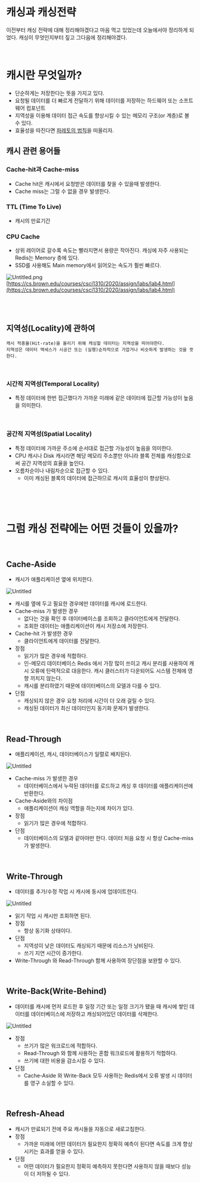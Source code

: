 # 캐싱과 캐싱전략

이전부터 캐싱 전략에 대해 정리해야겠다고 마음 먹고 있었는데 오늘에서야 정리하게 되었다.  캐싱이 무엇인지부터 짚고 그다음에 정리해야겠다.

<br>

# 캐시란 무엇일까?

- 단순하게는 저장한다는 뜻을 가지고 있다.
- 요청될 데이터를 더 빠르게 전달하기 위해 데이터를 저장하는 하드웨어 또는 소프트웨어 컴포넌트
- 지역성을 이용해 데이터 접근 속도를 향상시킬 수 있는 메모리 구조(or 계층)로 볼 수 있다.
- 효율성을 따진다면 [파레토의 법칙](https://en.wikipedia.org/wiki/Pareto_principle)을 떠올리자.

## 캐시 관련 용어들

### Cache-hit과 Cache-miss

- Cache hit은 캐시에서 요청받은 데이터를 찾을 수 있을때 발생한다.
- Cache miss는 그럴 수 없을 경우 발생한다.

### TTL (Time To Live)

- 캐시의 만료기간

### CPU Cache

- 상위 레이어로 갈수록 속도는 빨라지면서 용량은 작아진다.  캐싱에 자주 사용되는 Redis는 Memory 층에 있다.
- SSD를 사용해도 Main memory에서 읽어오는 속도가 훨씬 빠르다.

![Untitled.png](./assets/Untitled.png)
[https://cs.brown.edu/courses/csci1310/2020/assign/labs/lab4.html](https://cs.brown.edu/courses/csci1310/2020/assign/labs/lab4.html)

<br><br>

## 지역성(Locality)에 관하여

```
캐시 적중율(Hit-rate)을 올리기 위해 캐싱할 데이터는 지역성을 띄어야한다.
지역성은 데이터 액세스가 시공간 또는 (실행)순차적으로 가깝거나 비슷하게 발생하는 것을 뜻한다.
```

<br>

### 시간적 지역성(Temporal Locality)

- 특정 데이터에 한번 접근했다가 가까운 미래에 같은 데이터에 접근할 가능성이 높음을 의미한다.

<br>

### 공간적 지역성(Spatial Locality)

- 특정 데이터에 가까운 주소에 순서대로 접근할 가능성이 높음을 의미한다.
- CPU 캐시나 Disk 캐시라면 해당 메모리 주소뿐만 아니라 블록 전체를 캐싱함으로써 공간 지역성의 효율을 높인다.
- 오름차순이나 내림차순으로 접근할 수 있다.
  - 이미 캐싱된 블록의 데이터에 접근하므로 캐시의 효율성이 향상된다.

<br><br><br>

# **그럼 캐싱 전략에는 어떤 것들이 있을까?**

<br>

## Cache-Aside

- 캐시가 애플리케이션 옆에 위치한다.

![Untitled](./assets/Untitled_1.png)

- 캐시를 옆에 두고 필요한 경우에만 데이터를 캐시에 로드한다.
- Cache-miss 가 발생한 경우
  - 없다는 것을 확인 후 데이터베이스를 조회하고 클라이언트에게 전달한다.
  - 조회한 데이터는 애플리케이션이 캐시 저장소에 저장한다.
- Cache-hit 가 발생한 경우
  - 클라이언트에게 데이터를 전달한다.
- 장점
  - 읽기가 많은 경우에 적합하다.
  - 인-메모리 데이터베이스 Redis 에서 가장 많이 쓰이고 캐시 분리를 사용하여 캐시 오류에 탄력적으로 대응한다.  캐시 클러스터가 다운되어도 시스템 전체에 영향 끼치지 않는다.
  - 캐시를 분리하였기 때문에 데이터베이스의 모델과 다를 수 있다.
- 단점
  - 캐싱되지 않은 경우 요청 처리에 시간이 더 오래 걸릴 수 있다.
  - 캐싱된 데이터가 최신 데이터인지 동기화 문제가 발생한다.

<br>

## Read-Through

- 애플리케이션, 캐시, 데이터베이스가 일렬로 배치된다.

![Untitled](./assets/Untitled%202.png)

- Cache-miss 가 발생한 경우
  - 데이터베이스에서 누락된 데이터를 로드하고 캐싱 후 데이터를 애플리케이션에 반환한다.
- Cache-Aside와의 차이점
  - 애플리케이션이 캐싱 역할을 하는지에 차이가 있다.
- 장점
  - 읽기가 많은 경우에 적합하다.
- 단점
  - 데이터베이스의 모델과 같아야만 한다. 데이터 처음 요청 시 항상 Cache-miss 가 발생한다.

<br>

## Write-Through

- 데이터를 추가/수정 작업 시 캐시에 동시에 업데이트한다.

![Untitled](./assets/Untitled%203.png)

- 읽기 작업 시 캐시만 조회하면 된다.
- 장점
  - 항상 동기화 상태이다.
- 단점
  - 지역성이 낮은 데이터도 캐싱되기 때문에 리소스가 낭비된다.
  - 쓰기 지연 시간이 증가한다.
- Write-Through 와 Read-Through 함께 사용하여 장단점을 보완할 수 있다.

<br>

## Write-Back(Write-Behind)

- 데이터를 캐시에 먼저 로드한 후 일정 기간 또는 일정 크기가 됐을 때 캐시에 쌓인 데이터를 데이터베이스에 저장하고 캐싱되어있던 데이터를 삭제한다.

![Untitled](./assets/Untitled%204.png)

- 장점
  - 쓰기가 많은 워크로드에 적합하다.
  - Read-Through 와 함께 사용하는 혼합 워크로드에 활용하기 적합하다.
  - 쓰기에 대한 비용을 감소시킬 수 있다.
- 단점
  - Cache-Aside 와 Write-Back 모두 사용하는 Redis에서 오류 발생 시 데이터를 영구 소실할 수 있다.

<br>

## Refresh-Ahead

- 캐시가 만료되기 전에 주요 캐시들을 자동으로 새로고침한다.
- 장점
  - 가까운 미래에 어떤 데이터가 필요한지 정확히 예측이 된다면 속도를 크게 향상 시키는 효과를 얻을 수 있다.
- 단점
  - 어떤 데이터가 필요한지 정확히 예측하지 못한다면 사용하지 않을 때보다 성능이 더 저하될 수 있다.

<br><br>
